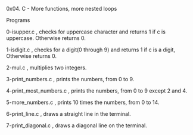 0x04. C - More functions, more nested loops

Programs

0-isupper.c , checks for uppercase character and returns 1 if c is uppercase. Otherwise returns 0.

1-isdigit.c , checks for a digit(0 through 9) and returns 1 if c is a digit, Otherwise returns 0.

2-mul.c , multiplies two integers.

3-print_numbers.c ,  prints the numbers, from 0 to 9.

4-print_most_numbers.c ,  prints the numbers, from 0 to 9 except 2 and 4.

5-more_numbers.c , prints 10 times the numbers, from 0 to 14.

6-print_line.c , draws a straight line in the terminal.

7-print_diagonal.c , draws a diagonal line on the terminal.
